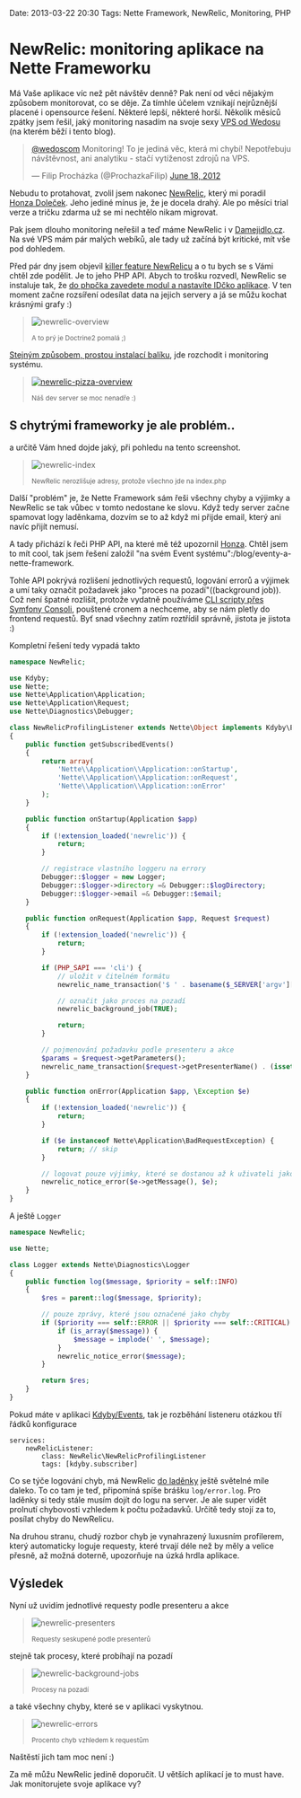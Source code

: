 Date: 2013-03-22 20:30
Tags: Nette Framework, NewRelic, Monitoring, PHP

# NewRelic: monitoring aplikace na Nette Frameworku

Má Vaše aplikace víc než pět návštěv denně? Pak není od věci nějakým způsobem monitorovat, co se děje. Za tímhle účelem vznikají nejrůznější placené i opensource řešení. Některé lepší, některé horší. Několik měsíců zpátky jsem řešil, jaký monitoring nasadím na svoje sexy [VPS od Wedosu](http://hosting.wedos.com/cs/virtualni-servery.html) (na kterém běží i tento blog).

<blockquote class="twitter-tweet" lang="cs"><p><a href="https://twitter.com/wedoscom">@wedoscom</a> Monitoring! To je jediná věc, která mi chybí! Nepotřebuju návštěvnost, ani analytiku - stačí vytíženost zdrojů na VPS.</p>&mdash; Filip Procházka (@ProchazkaFilip) <a href="https://twitter.com/ProchazkaFilip/statuses/214754921571041280">June 18, 2012</a></blockquote>

Nebudu to protahovat, zvolil jsem nakonec [NewRelic](http://newrelic.com/), který mi poradil [Honza Doleček](https://twitter.com/juznacz). Jeho jediné mínus je, že je docela drahý. Ale po měsíci trial verze a tričku zdarma už se mi nechtělo nikam migrovat.

Pak jsem dlouho monitoring neřešil a teď máme NewRelic i v [Damejidlo.cz](http://www.damejidlo.cz/). Na své VPS mám pár malých webíků, ale tady už začíná být kritické, mít vše pod dohledem.

Před pár dny jsem objevil [killer feature NewRelicu](https://newrelic.com/docs/php/the-php-api) a o tu bych se s Vámi chtěl zde podělit. Je to jeho PHP API. Abych to trošku rozvedl, NewRelic se instaluje tak, že [do phpčka zavedete modul a nastavíte IDčko aplikace](https://newrelic.com/docs/php/quick-installation-instructions-advanced-users). V ten moment začne rozsíření odesílat data na jejich servery a já se můžu kochat krásnými grafy :)

> ![newrelic-overview](/content/newrelic-overview.png)
>
> <small>A to prý je Doctrine2 pomalá ;)</small>

[Stejným způsobem, prostou instalací balíku](https://newrelic.com/docs/server/server-monitor-installation-ubuntu-and-debian#apt), jde rozchodit i monitoring systému.

> [![newrelic-pizza-overview](/content/newrelic-pizza-overview.png)](/content/newrelic-pizza-overview.png)
>
> <small>Náš dev server se moc nenadře :)</small>


## S chytrými frameworky je ale problém..

a určitě Vám hned dojde jaký, při pohledu na tento screenshot.

> ![newrelic-index](/content/newrelic-index.png)
>
> <small>NewRelic nerozlišuje adresy, protože všechno jde na index.php</small>

Další "problém" je, že Nette Framework sám řeši všechny chyby a výjimky a NewRelic se tak vůbec v tomto nedostane ke slovu. Když tedy server začne spamovat logy laděnkama, dozvím se to až když mi přijde email, který ani navíc přijít nemusí.

A tady přichází k řeči PHP API, na které mě též upozornil [Honza](https://twitter.com/juznacz). Chtěl jsem to mít cool, tak jsem řešení založil "na svém Event systému":/blog/eventy-a-nette-framework.

Tohle API pokrývá rozlišení jednotlivých requestů, logování errorů a výjimek a umí taky označit požadavek jako "proces na pozadí"((background job)). Což není špatné rozlišit, protože vydatně používáme [CLI scripty přes Symfony Consoli](https://github.com/kdyby/console), pouštené cronem a nechceme, aby se nám pletly do frontend requestů. Byť snad všechny zatím roztřídil správně, jistota je jistota :)

Kompletní řešení tedy vypadá takto

```php
namespace NewRelic;

use Kdyby;
use Nette;
use Nette\Application\Application;
use Nette\Application\Request;
use Nette\Diagnostics\Debugger;

class NewRelicProfilingListener extends Nette\Object implements Kdyby\Events\Subscriber
{
	public function getSubscribedEvents()
	{
		return array(
			'Nette\\Application\\Application::onStartup',
			'Nette\\Application\\Application::onRequest',
			'Nette\\Application\\Application::onError'
		);
	}

	public function onStartup(Application $app)
	{
		if (!extension_loaded('newrelic')) {
			return;
		}

		// registrace vlastního loggeru na errory
		Debugger::$logger = new Logger;
		Debugger::$logger->directory =& Debugger::$logDirectory;
		Debugger::$logger->email =& Debugger::$email;
	}

	public function onRequest(Application $app, Request $request)
	{
		if (!extension_loaded('newrelic')) {
			return;
		}

		if (PHP_SAPI === 'cli') {
			// uložit v čitelném formátu
			newrelic_name_transaction('$ ' . basename($_SERVER['argv'][0]) . ' ' . implode(' ', array_slice($_SERVER['argv'], 1)));

			// označit jako proces na pozadí
			newrelic_background_job(TRUE);

			return;
		}

		// pojmenování požadavku podle presenteru a akce
		$params = $request->getParameters();
		newrelic_name_transaction($request->getPresenterName() . (isset($params['action']) ? ':' . $params['action'] : ''));
	}

	public function onError(Application $app, \Exception $e)
	{
		if (!extension_loaded('newrelic')) {
			return;
		}

		if ($e instanceof Nette\Application\BadRequestException) {
			return; // skip
		}

		// logovat pouze výjimky, které se dostanou až k uživateli jako chyba 500
		newrelic_notice_error($e->getMessage(), $e);
	}
}
```

A ještě `Logger`

```php
namespace NewRelic;

use Nette;

class Logger extends Nette\Diagnostics\Logger
{
	public function log($message, $priority = self::INFO)
	{
		$res = parent::log($message, $priority);

		// pouze zprávy, které jsou označené jako chyby
		if ($priority === self::ERROR || $priority === self::CRITICAL) {
			if (is_array($message)) {
				$message = implode(' ', $message);
			}
			newrelic_notice_error($message);
		}

		return $res;
	}
}
```

Pokud máte v aplikaci [Kdyby/Events](https://github.com/kdyby/events), tak je rozběhání listeneru otázkou tří řádků konfigurace

```neon
services:
	newRelicListener:
		class: NewRelic\NewRelicProfilingListener
		tags: [kdyby.subscriber]
```

Co se týče logování chyb, má NewRelic [do laděnky](http://doc.nette.org/cs/debugging#toc-vizualizace-chyb-a-vyjimek) ještě světelné míle daleko. To co tam je teď, připomíná spíše brášku `log/error.log`. Pro laděnky si tedy stále musím dojít do logu na server. Je ale super vidět prolnutí chybovosti vzhledem k počtu požadavků. Určitě tedy stojí za to, posílat chyby do NewRelicu.

Na druhou stranu, chudý rozbor chyb je vynahrazený luxusním profilerem, který automaticky loguje requesty, které trvají déle než by měly a velice přesně, až možná doterně, upozorňuje na úzká hrdla aplikace.


## Výsledek

Nyní už uvidím jednotlivé requesty podle presenteru a akce

> ![newrelic-presenters](/content/newrelic-presenters.png)
>
> <small>Requesty seskupené podle presenterů</small>

stejně tak procesy, které probíhají na pozadí

> ![newrelic-background-jobs](/content/newrelic-background-jobs.png)
>
> <small>Procesy na pozadí</small>

a také všechny chyby, které se v aplikaci vyskytnou.

> ![newrelic-errors](/content/newrelic-errors.png)
>
> <small>Procento chyb vzhledem k requestům</small>

Naštěstí jich tam moc není :)

Za mě můžu NewRelic jedině doporučit. U větších aplikací je to must have. Jak monitorujete svoje aplikace vy?
